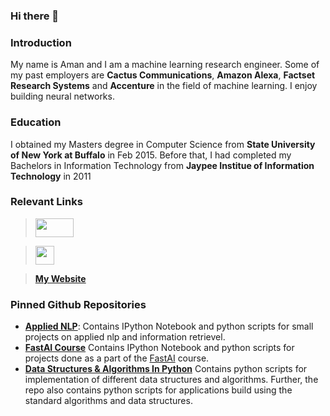 ### Hi there 👋

### Introduction

My name is Aman and I am a machine learning research engineer. Some of my past employers are **Cactus Communications**, **Amazon Alexa**, **Factset Research Systems** and **Accenture** in the field of machine learning. I enjoy building neural networks.

### Education
I obtained my Masters degree in Computer Science from **State University of New York at Buffalo** in Feb 2015. Before that, I had completed my Bachelors in Information Technology from **Jaypee Institue of Information Technology** in 2011

### Relevant Links

> [<img src="https://www.kaggle.com/static/images/logos/kaggle-logo-gray-300.png" width="61" height="30">](https://www.kaggle.com/aman196037/code)

> [<img src="https://brand.linkedin.com/content/dam/me/brand/en-us/brand-home/logos/In-Blue-Logo.png.original.png" width="30" height="30">](https://www.linkedin.com/in/amanalok/)

> [**My Website**](https://amanalok.gitbook.io/fun/)

### Pinned Github Repositories

* [**Applied NLP**](https://github.com/amanalok/anlp): Contains IPython Notebook and python scripts for small projects on applied nlp and information retrievel.
* [**FastAI Course**](https://github.com/amanalok/fastai-course) Contains IPython Notebook and python scripts for projects done as a part of the [FastAI](https://course.fast.ai) course.
* [**Data Structures & Algorithms In Python**](https://github.com/amanalok/python-dsa) Contains python scripts for implementation of different data structures and algorithms. Further, the repo also contains python scripts for applications build using the standard algorithms and data structures.

<!--
**amanalok/amanalok** is a ✨ _special_ ✨ repository because its `README.md` (this file) appears on your GitHub profile.

Here are some ideas to get you started:

- 🔭 I’m currently working on ...
- 🌱 I’m currently learning ...
- 👯 I’m looking to collaborate on ...
- 🤔 I’m looking for help with ...
- 💬 Ask me about ...
- 📫 How to reach me: ...
- 😄 Pronouns: ...
- ⚡ Fun fact: ...
-->
